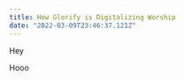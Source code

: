 ```yaml
---
title: How Glorify is Digitalizing Worship
date: "2022-03-09T23:46:37.121Z"
---
```


Hey

<Slider/>

Hooo
